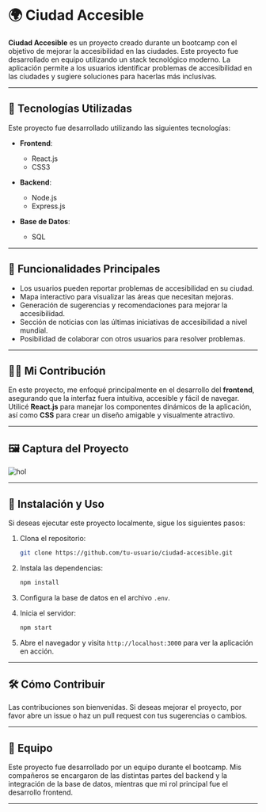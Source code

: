 # 🌍 Ciudad Accesible

**Ciudad Accesible** es un proyecto creado durante un bootcamp con el objetivo de mejorar la accesibilidad en las ciudades. Este proyecto fue desarrollado en equipo utilizando un stack tecnológico moderno. La aplicación permite a los usuarios identificar problemas de accesibilidad en las ciudades y sugiere soluciones para hacerlas más inclusivas.

---

## 🚀 Tecnologías Utilizadas

Este proyecto fue desarrollado utilizando las siguientes tecnologías:

- **Frontend**: 
  - React.js
  - CSS3

- **Backend**: 
  - Node.js
  - Express.js

- **Base de Datos**: 
  - SQL

---

## 📌 Funcionalidades Principales

- Los usuarios pueden reportar problemas de accesibilidad en su ciudad.
- Mapa interactivo para visualizar las áreas que necesitan mejoras.
- Generación de sugerencias y recomendaciones para mejorar la accesibilidad.
- Sección de noticias con las últimas iniciativas de accesibilidad a nivel mundial.
- Posibilidad de colaborar con otros usuarios para resolver problemas.

---

## 👩‍💻 Mi Contribución

En este proyecto, me enfoqué principalmente en el desarrollo del **frontend**, asegurando que la interfaz fuera intuitiva, accesible y fácil de navegar. Utilicé **React.js** para manejar los componentes dinámicos de la aplicación, así como **CSS** para crear un diseño amigable y visualmente atractivo.

---

## 🖼️ Captura del Proyecto


![hol](https://github.com/user-attachments/assets/a7b7ee4a-fd76-4171-9d64-3ebab626c9ef)

---

## 📂 Instalación y Uso

Si deseas ejecutar este proyecto localmente, sigue los siguientes pasos:

1. Clona el repositorio:
    ```bash
    git clone https://github.com/tu-usuario/ciudad-accesible.git
    ```

2. Instala las dependencias:
    ```bash
    npm install
    ```

3. Configura la base de datos en el archivo `.env`.

4. Inicia el servidor:
    ```bash
    npm start
    ```

5. Abre el navegador y visita `http://localhost:3000` para ver la aplicación en acción.

---

## 🛠️ Cómo Contribuir

Las contribuciones son bienvenidas. Si deseas mejorar el proyecto, por favor abre un issue o haz un pull request con tus sugerencias o cambios.

---

## 👥 Equipo

Este proyecto fue desarrollado por un equipo durante el bootcamp. Mis compañeros se encargaron de las distintas partes del backend y la integración de la base de datos, mientras que mi rol principal fue el desarrollo frontend.

---
